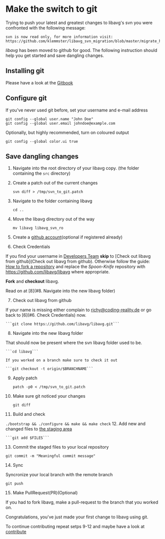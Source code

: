 # Make the switch to git
Trying to push your latest and greatest changes to libavg's svn you were confronted with the following message:

    svn is now read only, for more information visit:
    https://github.com/klemmster/libavg_svn_migration/blob/master/migrate_help.md
    
*libavg* has been moved to github for good.
The following instruction should help you get started and save dangling changes.

## Installing git
Please have a look at the [Gitbook](http://git-scm.com/book/en/Getting-Started-Installing-Git)

## Configure git
If you've never used git before, set your username and e-mail address

```
git config --global user.name "John Doe"
git config --global user.email johndoe@example.com
```

Optionally, but highly recommended, turn on coloured output

```
git config --global color.ui true
```

## Save dangling changes
1. Navigate into the root directory of your libavg copy. (the folder containing the ```src``` directory)
2. Create a patch out of the current changes

    ```svn diff > /tmp/svn_to_git.patch```
3. Navigate to the folder containing libavg

    ```cd ..```
4. Move the libavg directory out of the way

    ```mv libavg libavg_svn_ro```
    
5. Create a [github account](https://github.com/)(optional if registered already)

6. Check Credentials

  If you find your username in [Developers Team](https://github.com/orgs/libavg/teams/developers)
  **skip** to [Check out libavg from github](Check out libavg from github).
  Otherwise follow the guide:  [How to fork a repository](https://help.github.com/articles/fork-a-repo) and replace the *Spoon-Knife* repository with https://github.com/libavg/libavg where appropriate.
  
  **Fork** and **checkout** libavg.
  
  Read on at [8](#8. Navigate into the new libavg folder)
  
7. Check out libavg from github

  If your name is missing either complain to <richy@coding-reality.de> or go back to [6](#6. Check Credentials) now.

    ```git clone https://github.com/libavg/libavg.git```
    
8. Navigate into the new libavg folder

  That should now be present where the svn libavg folder used to be.

    ```cd libavg```
    
    If you worked on a branch make sure to check it out
    
    ```git checkout -t origin/$BRANCHNAME```

9. Apply patch

    ```patch -p0 < /tmp/svn_to_git.patch```
10. Make sure git noticed your changes

    ```git diff```

11. Build and check

   ```./bootstrap && ./configure && make && make check```
12. Add new and changed files to [the staging area](http://git-scm.com/book/en/Getting-Started-Git-Basics#The-Three-States)

    ```git add $FILES```
    
13. Commit the staged files to your local repository

   ```git commit -m "Meaningful commit message"```
   
14. Sync

  Syncronize your local branch with the remote branch

  ```git push```
  
15. Make PullRequest(PR)(Optional)

  If you had to fork libavg, make a pull-request to the branch that you worked on.

Congratulations, you've just made your first change to libavg using git.
  
To continue contributing repeat setps 9-12 and maybe have a look at [contribute](https://www.libavg.de/site/projects/libavg/wiki/Contribute)
